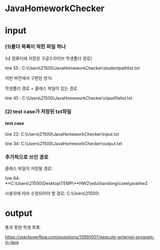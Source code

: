 # JavaHomeworkChecker
<h1>input</h1>

<h3>(1)폴더 목록이 적힌 파일 하나</h3>

(내 컴퓨터에 저장된 구글드라이브 학생폴더 경로)

line 55 : C:\\Users\\21500\\JavaHomeworkChecker\\studentpathlist.txt

이번 버전에서 구현된 방식:

학생폴더 경로 + 클래스 파일이 있는 경로

line 45 : C:\\Users\\21500\\JavaHomeworkChecker\\classfilelist.txt

<h3>(2) test case가 저장된 txt파일</h3>

<h4>test case</h4>

line 22: C:\\Users\\21500\\JavaHomeworkChecker\\input.txt

line 34: C:\\Users\\21500\\JavaHomeworkChecker\\output.txt

<h3>추가적으로 쓰인 경로</h3>

클래스 파일이 저장될 경로:

line 64: **C:\\Users\\21500\\Desktop\\TEMP\\**HW2\\edu\\handong\\csee\\java\\hw2

사용자에 따라 수정되어야 할 경로:
C:\\Users\\21500\\

<h1>output</h1>

통과 못한 학생 목록.

https://stackoverflow.com/questions/13991007/execute-external-program-in-java
